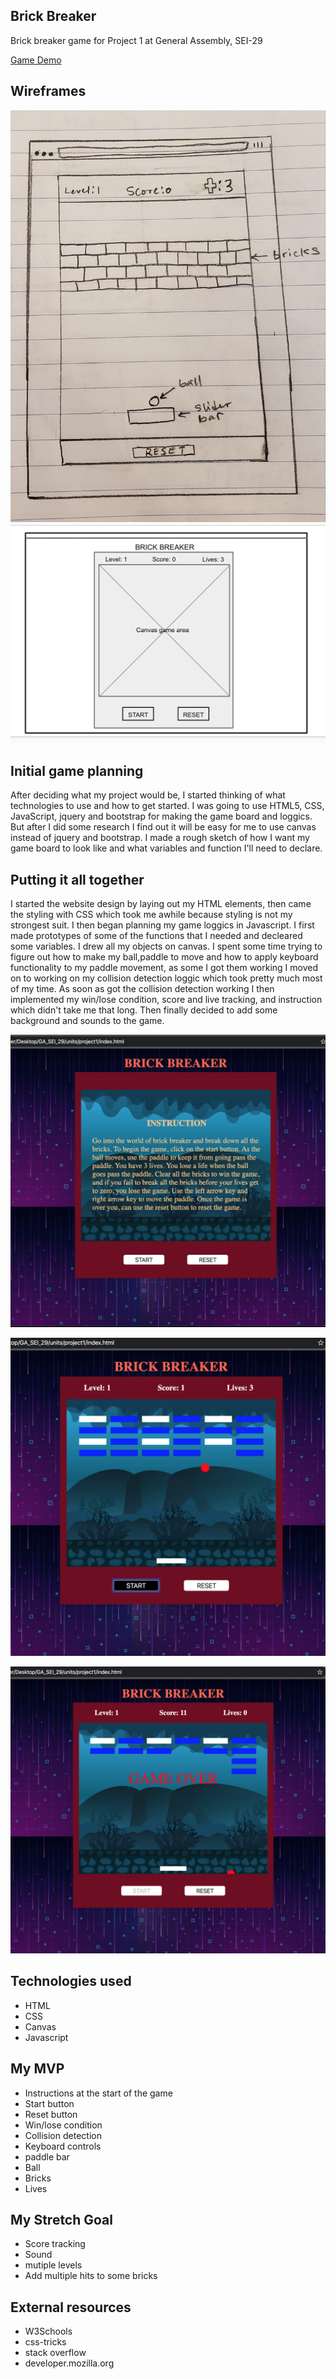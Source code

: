 ## Brick Breaker
Brick breaker game for Project 1 at General Assembly, SEI-29

[Game Demo](https://github.com/segwuonwu/Brick-Breaker)

## Wireframes
![This is the picture of of my initial wireframe](images/wireframe.jpg)
![This is the picture of of my current wireframe](images/wireframe.png)

## Initial game planning
After deciding what my project would be, I started thinking of what technologies to use and how to get started. I was going to use HTML5, CSS, JavaScript, jquery and bootstrap for making the game board and loggics. But after I did some research I find out it will be easy for me to use canvas instead of jquery and bootstrap.
I made a rough sketch of how I want my game board to look like and what variables and function I'll need to declare.

## Putting it all together
I started the website design by laying out my HTML elements, then came the styling with CSS which took me awhile because styling is not my strongest suit. I then began planning my game loggics in Javascript. I first made prototypes of some of the functions that I needed and decleared some variables. I drew all my objects on canvas. I spent some time trying to figure out how to make my ball,paddle to move and how to apply keyboard functionality to my paddle movement, as some I got them working I moved on to working on my collision detection loggic which took pretty much most of my time. As soon as got the collision detection working I then implemented my win/lose condition, score and live tracking, and instruction which didn't take me that long. Then finally decided to add some background and sounds to the game.

![](images/intropage.png)

![](images/gameview.png)

![](images/gameover.png)

## Technologies used
* HTML
* CSS
* Canvas
* Javascript

## My MVP
* Instructions at the start of the game
* Start button
* Reset button
* Win/lose condition
* Collision detection
* Keyboard controls
* paddle bar
* Ball
* Bricks
* Lives

## My Stretch Goal
* Score tracking
* Sound
* mutiple levels
* Add multiple hits to some bricks

## External resources
* W3Schools
* css-tricks
* stack overflow
* developer.mozilla.org

